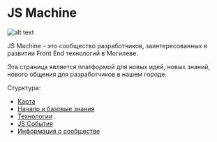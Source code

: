 # JS Machine

![alt text](https://github.com/js-machine/dashboard/blob/master/jsmachine-color%402x.png)

JS Machine - это сообщество разработчиков, заинтересованных в развитии Front End технологий в Могилеве.

Эта страница является платформой для новых идей, новых знаний, нового общения для разработчиков в нашем городе.

Стурктура:

 <ul>
  <li><a href="https://github.com/js-machine/dashboard/blob/master/MAP.md">Карта</a></li>
  <li><a href="https://github.com/js-machine/dashboard/blob/master/topics/basis/basis.md">Начало и базовые знания</a></li>
  <li><a href="https://github.com/js-machine/dashboard/blob/master/topics/technology/technology.md">Технологии</a></li>
  <li><a href="https://github.com/js-machine/dashboard/blob/master/topics/events/events.md">JS События</a></li>
  <li><a href="https://github.com/js-machine/dashboard/blob/master/topics/history/history.md">Информация о сообществе</a></li>
</ul>

